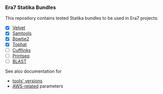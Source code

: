 ### Era7 Statika Bundles

This repository contains tested Statika bundles to be used in Era7 projects:

- [x] [Velvet](https://github.com/ohnosequences-bundles/velvet)
- [x] [Samtools](https://github.com/ohnosequences-bundles/samtools)
- [x] [Bowtie2](https://github.com/ohnosequences-bundles/bowtie2)
- [x] [Tophat](https://github.com/ohnosequences-bundles/tophat)
- [ ] [Cufflinks](https://github.com/ohnosequences-bundles/cufflinks)
- [ ] [Printseq](https://github.com/ohnosequences-bundles/printseq)
- [ ] [BLAST](https://github.com/ohnosequences-bundles/blast)

See also documentation for

* [tools' versions](docs/src/main/scala/era7.bundles/std.scala.md)
* [AWS-related](docs/src/main/scala/era7.bundles/awsCompats.scala.md) parameters
